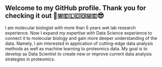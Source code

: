 ## Welcome to my GitHub profile. Thank you for checking it out 👋🇼‌🇪‌🇱‌🇨‌🇴‌🇲‌🇪‌😎

I am molecular biologist with more than 5 years wet lab research experience. Now I expand my expertise with Data Science experience to connect it to molecular biology and gain more deeper understanding of the data. Namely, I am interested in application of cutting-edge data analysis methods as well as machine learning to proteomics data. My goal is to develop as Data Scientist to create new or improve current data analysis strategies in proteomics.
